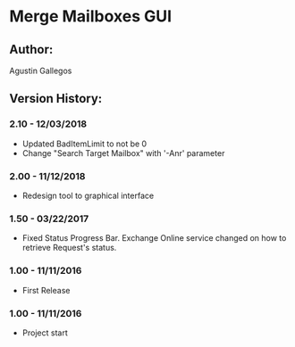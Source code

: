 ﻿# Merge Mailboxes GUI

## Author:  
Agustin Gallegos  

## Version History:
### 2.10 - 12/03/2018
 - Updated BadItemLimit to not be 0
 - Change "Search Target Mailbox" with '-Anr' parameter
### 2.00 - 11/12/2018
 - Redesign tool to graphical interface
### 1.50 - 03/22/2017
 - Fixed Status Progress Bar. Exchange Online service changed on how to retrieve Request's status.
### 1.00 - 11/11/2016
 - First Release
### 1.00 - 11/11/2016
 - Project start